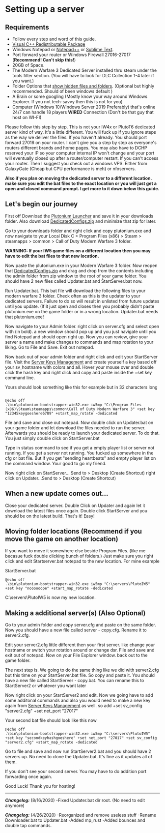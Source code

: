 # Setting up a server

## Requirements

* Follow every step and word of this guide.
* [Visual C++ Redistributable Package](https://aka.ms/vs/16/release/vc_redist.x86.exe) 
* Windows Notepad or [Notepad++](https://notepad-plus-plus.org/) or [Sublime Text](https://www.sublimetext.com/).
* Port forward your router or Windows Firewall 27016-27017 (**Recommend! Can't skip this!**)
* 20GB of Space. 
* The Modern Warfare 3 Dedicated Server installed thru steam under the tools filter section. (You will have to look for DLC Collection 1-4 later if you want.)
* Folder Options that [show hidden files and folders](https://support.microsoft.com/en-us/help/4028316/windows-view-hidden-files-and-folders-in-windows-10). (Optional but highly recommended. Should of been windows default  )
*  A Brain or some googling (Mostly know your way around Windows Explorer. If you not tech-savvy then this is not for you)
*  Computer (Windows 10/Windows Server 2019 Preferably)  that's online 24/7 can handle 18 players **WIRED** Connection (Don't be that guy that host on WI-FI)

Please follow this step by step. This is not your IW4x or PlutoT6 dedicated server kind of way. It's a little different. You will fuck up if you ignore steps as the way we deliver the files. If you haven't already. You should port forward 27016 on your router. I can't give you a step by step as everyone's routers different brands and home pages. You may also have to DCHP reserved your IP so your computer internal IP won't change and your port will eventually closed up after a router/computer restart.  If you can't access your router. Then I suggest you check out a windows VPS. Either from GalaxyGate (Cheap but CPU performance is meh) or nfoservers.

**Also if you plan on moving the dedicated server to a different location. make sure you edit the bat files to the exact location or you will just get a open and closed command prompt. I get more to it down below this guide.**


## Let's begin our journey


First off Download the [Plutonium Launcher](https://cdn.plutonium.pw/updater/plutonium.exe) and save it in your downloads folder. Also download [DedicatedConfigs.zip](https://cdn.discordapp.com/attachments/699252643595419698/703966412242157949/DedicatedServer.zip) and minimize that zip for later.

Go to your downloads folder and right click and copy plutonium.exe and now navigate to your Local Disk C > Program Files (x86) > Steam > steamapps > common > Call of Duty Modern Warfare 3 folder. 

**WARNING: If your IW5 game files on a different location then you may have to edit the bat files to that new location.**

Now paste the plutonium.exe in your Modern Warfare 3 folder. Now reopen that [DedicatedConfigs.zip](https://cdn.discordapp.com/attachments/318555252431257600/744716060007202903/DedicatedServer.zip) and drag and drop from the contents including the admin folder from zip window to the root of your game folder. You should have 2 new files called Updater.bat and StartServer.bat now.

Run Updater.bat. This bat file will download the following files to your modern warfare 3 folder. Check often as this is the updater to your dedicated servers. Failure to do so will result in unlisted from future updates until you update. (If it just open and closes then you probably didn't paste plutonium.exe on the game folder or in a wrong location. Updater.bat needs that plutonium.exe!

Now navigate to your Admin folder. right click on server.cfg and select open with (in bold). a new window should pop up and you just navigate until you find Notepad and should open right up. Now you can review, give your server a name and make changes to commands and map rotation to your liking. Go to File and Save. Exit out notepad.

Now back out of your admin folder and right click and edit your StartServer file. Visit the [Server Keys Management](http://platform.plutonium.pw/serverkeys) and create yourself a key based off your sv_hostname with colors and all. Hover your mouse over and double click the hash key and right click and copy and paste inside the +set key command line.

Yours should look something like this for example but in 32 characters long
```

@echo off
.\bin\plutonium-bootstrapper-win32.exe iw5mp "C:\Program Files (x86)\Steam\steamapps\common\Call of Duty Modern Warfare 3" +set key "12345keygoeshere6789" +start_map_rotate -dedicated 

```
File and save and close out notepad. Now double click on Updater.bat on your game folder and let download the files needed to run the server. Afterwards you should be ready to launch your dedicated server. To do that. You just simply double click on StartServer.bat

Type in status command to see if you get a empty player list or server not running. If you get a server not running. You fucked up somewhere in the cfg or bat file. But if you get "sending heartbeats" and empty player list on the command window. Your good to go my friend. 

Now right click on StartServer... Send to > Desktop (Create Shortcut)
right click on  Updater...Send to > Desktop (Create Shortcut)

## When a new update comes out...

Close your dedicated server. Double Click on Updater and again let it download the latest files once again. Double click StartServer and you should be on the latest build. That's it! Easy!

## Moving folder locations (Recommend if you move the game on another location)


If you want to move it somewhere else beside Program Files. (like me becasue fuck double clicking bunch of folders.) Just make sure you right click and edit Startserver.bat notepad to the new location. 
For mine example 

StartServer.bat
```
@echo off
.\bin\plutonium-bootstrapper-win32.exe iw5mp "C:\servers\PlutoIW5" +set key "noooooope" +start_map_rotate -dedicated 
```
C:\servers\PlutoIW5 is now my new location.


## Making a additional server(s) (Also Optional)



Go to your admin folder and copy server.cfg  and paste on the same folder.  Now you should have a new file called server - copy.cfg. Rename it to server2.cfg.

Edit your server2.cfg little different then your first server. like change your hostname or switch your rotation around or change dsr. File and save and exit out of notepad. Now on your File Explorer window. back out to the game folder. 

The next step is. We going to do the same thing like we did with server2.cfg but this time on your StartServer.bat file. So copy and paste it. You should have a new file called StartServer - copy.bat. You can rename this to StartServer2 or whatever you want later 

Now right click on your StartServer2 and edit. Now we going have to add some additonal commands and also you would need to make a new key again from [Server Keys Management](http://platform.plutonium.pw/serverkeys) as well. so add +set sv_config "server2.cfg" +set net_port "27017"

Your second bat file should look like this now

```
@echo off
.\bin\plutonium-bootstrapper-win32.exe iw5mp "C:\servers\PlutoIW5" +set key "secondkeyhashgoeshere" +set net_port "27017" +set sv_config "server2.cfg" +start_map_rotate -dedicated
```

Go to file and save and now run StartServer2.bat and you should have 2 servers up. No need to clone the Updater.bat. It's fine as it updates all of them.

If you don't see your second server. You may have to do addition port forwarding once again.

Good Luck!
Thank you for hosting!

------------------------
***Changelog:*** (8/16/2020)
-Fixed Updater.bat dir root.  (No need to edit anymore)

***Changelog:*** (4/26/2020)
-Reorganized and remove useless stuff
-Rename Downloader.bat to Updater.bat
-Added mp_rust
-Added bounces and double tap commands.